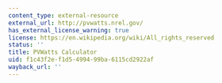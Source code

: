```yaml
---
content_type: external-resource
external_url: http://pvwatts.nrel.gov/
has_external_license_warning: true
license: https://en.wikipedia.org/wiki/All_rights_reserved
status: ''
title: PVWatts Calculator
uid: f1c43f2e-f1d5-4994-99ba-6115cd2922af
wayback_url: ''
---
```

